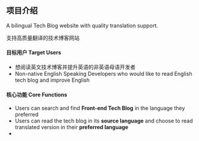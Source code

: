 ## 项目介绍 

A bilingual Tech Blog website with quality translation support. 

支持高质量翻译的技术博客网站 

#### 目标用户 Target Users

- 想阅读英文技术博客并提升英语的非英语母语开发者 
- Non-native English Speaking Developers who would like to read English tech blog and improve English 

#### 核心功能 Core Functions

- Users can search and find **Front-end Tech Blog** in the language they preferred
- Users can read the tech blog in its **source language** and choose to read translated version in their **preferred language** 
- 
